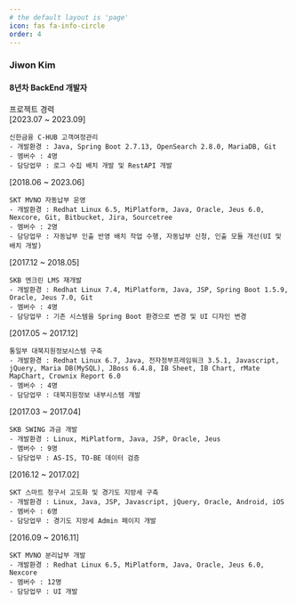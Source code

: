 ```yaml
---
# the default layout is 'page'
icon: fas fa-info-circle
order: 4
---
```


### Jiwon Kim    
#### 8년차 BackEnd 개발자

    
프로젝트 경력    
[2023.07 ~ 2023.09]    
```
신한금융 C-HUB 고객여정관리    
- 개발환경 : Java, Spring Boot 2.7.13, OpenSearch 2.8.0, MariaDB, Git    
- 멤버수 : 4명    
- 담당업무 : 로그 수집 배치 개발 및 RestAPI 개발
```
    
[2018.06 ~ 2023.06]    
```
SKT MVNO 자동납부 운영    
- 개발환경 : Redhat Linux 6.5, MiPlatform, Java, Oracle, Jeus 6.0, Nexcore, Git, Bitbucket, Jira, Sourcetree    
- 멤버수 : 2명    
- 담당업무 : 자동납부 인출 반영 배치 작업 수행, 자동납부 신청, 인출 모듈 개선(UI 및 배치 개발)
```
    
[2017.12 ~ 2018.05]    
```
SKB 엔크린 LMS 재개발    
- 개발환경 : Redhat Linux 7.4, MiPlatform, Java, JSP, Spring Boot 1.5.9, Oracle, Jeus 7.0, Git    
- 멤버수 : 4명    
- 담당업무 : 기존 시스템을 Spring Boot 환경으로 변경 및 UI 디자인 변경
```
    
[2017.05 ~ 2017.12]    
```
통일부 대북지원정보시스템 구축    
- 개발환경 : Redhat Linux 6.7, Java, 전자정부프레임워크 3.5.1, Javascript, jQuery, Maria DB(MySQL), JBoss 6.4.8, IB Sheet, IB Chart, rMate MapChart, Crownix Report 6.0    
- 멤버수 : 4명    
- 담당업무 : 대북지원정보 내부시스템 개발
```
    
[2017.03 ~ 2017.04]    
```
SKB SWING 과금 개발    
- 개발환경 : Linux, MiPlatform, Java, JSP, Oracle, Jeus    
- 멤버수 : 9명    
- 담당업무 : AS-IS, TO-BE 데이터 검증
```
    
[2016.12 ~ 2017.02]    
```
SKT 스마트 청구서 고도화 및 경기도 지방세 구축    
- 개발환경 : Linux, Java, JSP, Javascript, jQuery, Oracle, Android, iOS    
- 멤버수 : 6명    
- 담당업무 : 경기도 지방세 Admin 페이지 개발
```
    
[2016.09 ~ 2016.11]    
```
SKT MVNO 분리납부 개발    
- 개발환경 : Redhat Linux 6.5, MiPlatform, Java, Oracle, Jeus 6.0, Nexcore    
- 멤버수 : 12명    
- 담당업무 : UI 개발
```
    

